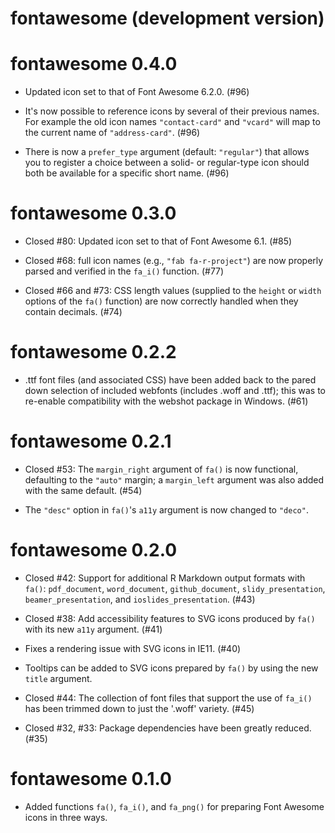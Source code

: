 # fontawesome (development version)

# fontawesome 0.4.0

* Updated icon set to that of Font Awesome 6.2.0. (#96)

* It's now possible to reference icons by several of their previous names. For example the old icon names `"contact-card"` and `"vcard"` will map to the current name of `"address-card"`. (#96)

* There is now a `prefer_type` argument (default: `"regular"`) that allows you to register a choice between a solid- or regular-type icon should both be available for a specific short name. (#96)

# fontawesome 0.3.0

* Closed #80: Updated icon set to that of Font Awesome 6.1. (#85)

* Closed #68: full icon names (e.g., `"fab fa-r-project"`) are now properly parsed and verified in the `fa_i()` function. (#77) 

* Closed #66 and #73: CSS length values (supplied to the `height` or `width` options of the `fa()` function) are now correctly handled when they contain decimals. (#74) 

# fontawesome 0.2.2

* .ttf font files (and associated CSS) have been added back to the pared down selection of included webfonts (includes .woff and .ttf); this was to re-enable compatibility with the webshot package in Windows. (#61)

# fontawesome 0.2.1

* Closed #53: The `margin_right` argument of `fa()` is now functional, defaulting to the `"auto"` margin; a `margin_left` argument was also added with the same default. (#54)

* The `"desc"` option in `fa()`'s `a11y` argument is now changed to `"deco"`.

# fontawesome 0.2.0

* Closed #42: Support for additional R Markdown output formats with `fa()`: `pdf_document`, `word_document`, `github_document`, `slidy_presentation`, `beamer_presentation`, and `ioslides_presentation`. (#43)

* Closed #38: Add accessibility features to SVG icons produced by `fa()` with its new `a11y` argument. (#41)

* Fixes a rendering issue with SVG icons in IE11. (#40)

* Tooltips can be added to SVG icons prepared by `fa()` by using the new `title` argument.

* Closed #44: The collection of font files that support the use of `fa_i()` has been trimmed down to just the '.woff' variety. (#45)

* Closed #32, #33: Package dependencies have been greatly reduced. (#35)

# fontawesome 0.1.0

* Added functions `fa()`, `fa_i()`, and `fa_png()` for preparing Font Awesome icons in three ways.
